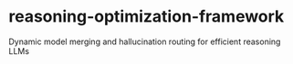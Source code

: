 # reasoning-optimization-framework
Dynamic model merging and hallucination routing for efficient reasoning LLMs

